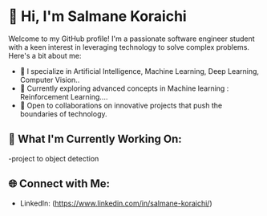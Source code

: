 # 👋 Hi, I'm Salmane Koraichi

Welcome to my GitHub profile! I'm a passionate software engineer student with a keen interest in leveraging technology to solve complex problems. Here's a bit about me:

- 🔬 I specialize in Artificial Intelligence, Machine Learning, Deep Learning, Computer Vision..
- 🌱 Currently exploring advanced concepts in Machine learning : Reinforcement Learning....
- 💼 Open to collaborations on innovative projects that push the boundaries of technology.

## 🚀 What I'm Currently Working On:

-project to object detection 

## 🌐 Connect with Me:

- LinkedIn: (https://www.linkedin.com/in/salmane-koraichi/)

